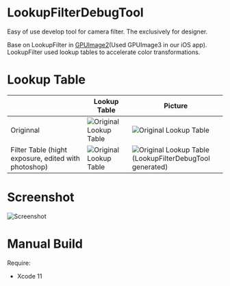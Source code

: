 # LookupFilterDebugTool
Easy of use develop tool for camera filter. The exclusively for designer.

Base on LookupFilter in [GPUImage2](https://github.com/BradLarson/GPUImage2 "GPUImage2")(Used GPUImage3 in our iOS app). LookupFilter used lookup tables to accelerate color transformations. 

# Lookup Table

|                               | Lookup Table                                                 | Picture                                                      |
| ----------------------------- | ------------------------------------------------------------ | ------------------------------------------------------------ |
| Originnal                     | ![Original Lookup Table](https://github.com/JoneWang/LookupFilterDebugTool/blob/master/lookup.png) | ![Original Lookup Table](https://github.com/JoneWang/LookupFilterDebugTool/blob/master/doc/cat.png) |
| Filter Table (hight exposure, edited with photoshop) | ![Original Lookup Table](https://github.com/JoneWang/LookupFilterDebugTool/blob/master/doc/lookup_exposure.png) | ![Original Lookup Table](https://github.com/JoneWang/LookupFilterDebugTool/blob/master/doc/cat_exposure.png?raw=true)<br /> (LookupFilterDebugTool generated) |

# Screenshot

![Screenshot](https://github.com/JoneWang/LookupFilterDebugTool/blob/master/doc/Screenshot.png?raw=true)

# Manual Build

Require:

* Xcode 11
